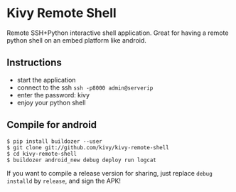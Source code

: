 Kivy Remote Shell
=================

Remote SSH+Python interactive shell application. Great for having a remote
python shell on an embed platform like android.


Instructions
------------

* start the application
* connect to the ssh `ssh -p8000 admin@serverip`
* enter the password: kivy
* enjoy your python shell


Compile for android
-------------------


```
$ pip install buildozer --user
$ git clone git://github.com/kivy/kivy-remote-shell
$ cd kivy-remote-shell
$ buildozer android_new debug deploy run logcat
```

If you want to compile a release version for sharing, just replace `debug
installd` by `release`, and sign the APK!
